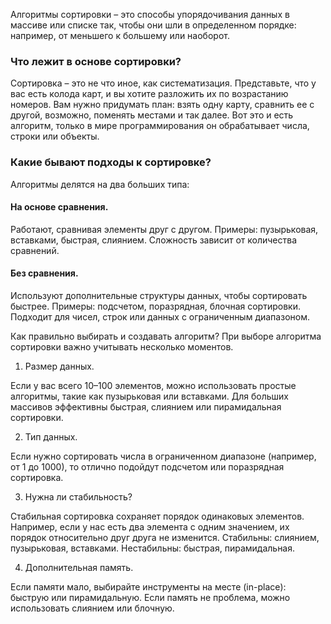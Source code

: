 Алгоритмы сортировки – это способы упорядочивания данных в массиве или списке так, чтобы они шли в определенном порядке: например, от меньшего к большему или наоборот. 

### Что лежит в основе сортировки?

Сортировка – это не что иное, как систематизация. Представьте, что у вас есть колода карт, и вы хотите разложить их по возрастанию номеров. Вам нужно придумать план: взять одну карту, сравнить ее с другой, возможно, поменять местами и так далее. Вот это и есть алгоритм, только в мире программирования он обрабатывает числа, строки или объекты.

### Какие бывают подходы к сортировке?
Алгоритмы делятся на два больших типа:

#### На основе сравнения.

Работают, сравнивая элементы друг с другом.
Примеры: пузырьковая, вставками, быстрая, слиянием.
Сложность зависит от количества сравнений.

#### Без сравнения.

Используют дополнительные структуры данных, чтобы сортировать быстрее.
Примеры: подсчетом, поразрядная, блочная сортировки.
Подходит для чисел, строк или данных с ограниченным диапазоном.

Как правильно выбирать и создавать алгоритм?
При выборе алгоритма сортировки важно учитывать несколько моментов.

1. Размер данных.

Если у вас всего 10–100 элементов, можно использовать простые алгоритмы, такие как пузырьковая или вставками.
Для больших массивов эффективны быстрая, слиянием или пирамидальная сортировки.

2. Тип данных.

Если нужно сортировать числа в ограниченном диапазоне (например, от 1 до 1000), то отлично подойдут подсчетом или поразрядная сортировка.

3. Нужна ли стабильность?

Стабильная сортировка сохраняет порядок одинаковых элементов. Например, если у нас есть два элемента с одним значением, их порядок относительно друг друга не изменится.
Стабильны: слиянием, пузырьковая, вставками.
Нестабильны: быстрая, пирамидальная.

4. Дополнительная память.

Если памяти мало, выбирайте инструменты на месте (in-place): быструю или пирамидальную.
Если память не проблема, можно использовать слиянием или блочную.

